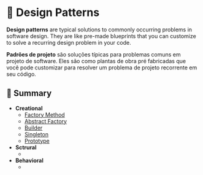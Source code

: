 # 📖 Design Patterns

**Design patterns** are typical solutions to commonly occurring problems in software design. They are like pre-made blueprints that you can customize to solve a recurring design problem in your code.

**Padrões de projeto** são soluções típicas para problemas comuns em projeto de software. Eles são como plantas de obra pré fabricadas que você pode customizar para resolver um problema de projeto recorrente em seu código.

## 📍 Summary

- **Creational**
  - [Factory Method](./creational/factory-method/index.ts)
  - [Abstract Factory](./creational/abstract-factory/index.ts)
  - [Builder](./creational/builder/index.ts)
  - [Singleton](./creational/singleton/index.ts)
  - [Prototype](./creational/prototype/index.ts)
- **Sctrural**
  - []()
- **Behavioral**
  - []()
